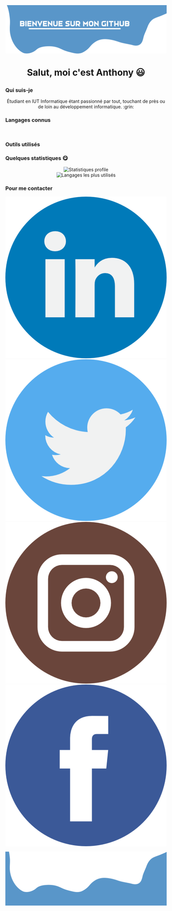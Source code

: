 ![Alt Text](./images/Template/header.png)

# <p align=center>Salut, moi c'est Anthony :smiley:</p>

<h3>Qui suis-je</h3>
<p align="center">Étudiant en IUT Informatique étant passionné par tout, touchant de près ou de loin au développement informatique. :grin:</p>

### <p>Langages connus</p>
<p align=center><img src="" width=7% alt=""><img src="" width=7% alt=""><img src="" width=7% alt=""><img src="" width=7% alt=""></p>

### <p>Outils utilisés</p>
<p align="center"></p>

### <p>Quelques statistiques :yum:</p>
<div align="center">
<img style="align-items: center" src="https://github-readme-stats.vercel.app/api?username=Anthony-AUDOIN&count_private=true,&show_icons=true,&hide_border=1,&theme=dark" alt="Statistiques profile"> <br>
<img style="align-items: center" src="https://github-readme-stats.vercel.app/api/top-langs/?username=Anthony-AUDOIN&hide_border=1,&theme=dark" alt="Langages les plus utilisés">
</div>

### <p>Pour me contacter</p>
<p align=center>
    <a><img src="images/Tools%20Icons/linkedin.png" alt="LinkedIn" width="512"></a>
    <a><img src="images/Tools%20Icons/twitter.png" alt="Twitter" width="512"></a>
    <a><img src="images/Tools%20Icons/instagram.png" alt="Instagram" width="512"></a>
    <a><img src="images/Tools%20Icons/facebook.png" alt="Facebook" width="512"></a>
</p>

![Alt Text](./images/Template/footer.png)